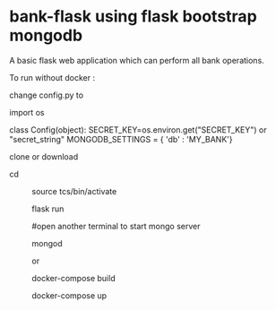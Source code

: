 # bank-flask using flask bootstrap mongodb

A basic flask web application which can perform all bank operations.


To run without docker :

change config.py to

import os

class Config(object):
    SECRET_KEY=os.environ.get("SECRET_KEY") or "secret_string"
    MONGODB_SETTINGS = { 'db' : 'MY_BANK'}


clone or download

cd <dir>

source tcs/bin/activate

flask run



#open another terminal to start mongo server

mongod



or

docker-compose build

docker-compose up
